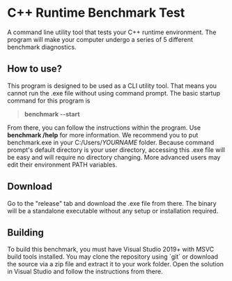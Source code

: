 # C++ Runtime Benchmark Test
A command line utility tool that tests your C++ runtime environment. The program will make your computer undergo a series of 5 different benchmark diagnostics.

<h2>How to use?</h2>
This program is designed to be used as a CLI utility tool. That means you cannot run the .exe file without using command prompt. The basic startup command for this program is

> **benchmark --start**

From there, you can follow the instructions within the program. Use **benchmark /help** for more information. We recommend you to put benchmark.exe in your C:/Users/_YOURNAME_ folder. Because command prompt's default directory is your user directory, accessing this .exe file will be easy and will require no directory changing. More advanced users may edit their environment PATH variables.

<h2>Download</h2>
Go to the "release" tab and download the .exe file from there. The binary will be a standalone executable without any setup or installation required.

<h2>Building</h2>
To build this benchmark, you must have Visual Studio 2019+ with MSVC build tools installed. You may clone the repository using `git` or download the source via a zip file and extract it to your work folder. Open the solution in Visual Studio and follow the instructions from there.
